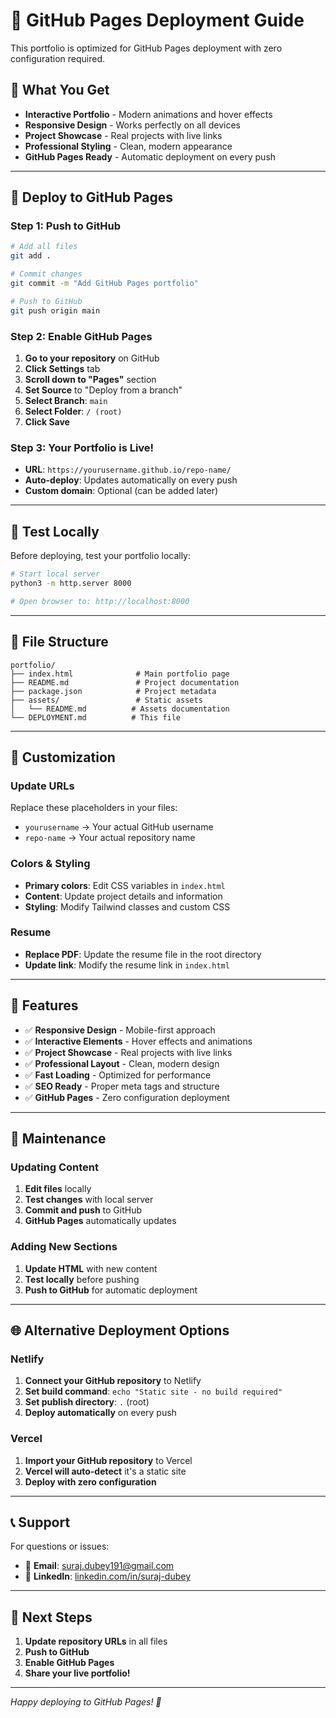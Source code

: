 # 🚀 GitHub Pages Deployment Guide

This portfolio is optimized for GitHub Pages deployment with zero configuration required.

## 🌟 What You Get

- **Interactive Portfolio** - Modern animations and hover effects
- **Responsive Design** - Works perfectly on all devices
- **Project Showcase** - Real projects with live links
- **Professional Styling** - Clean, modern appearance
- **GitHub Pages Ready** - Automatic deployment on every push

---

## 🚀 Deploy to GitHub Pages

### **Step 1: Push to GitHub**
```bash
# Add all files
git add .

# Commit changes
git commit -m "Add GitHub Pages portfolio"

# Push to GitHub
git push origin main
```

### **Step 2: Enable GitHub Pages**
1. **Go to your repository** on GitHub
2. **Click Settings** tab
3. **Scroll down to "Pages"** section
4. **Set Source** to "Deploy from a branch"
5. **Select Branch**: `main`
6. **Select Folder**: `/ (root)`
7. **Click Save**

### **Step 3: Your Portfolio is Live!**
- **URL**: `https://yourusername.github.io/repo-name/`
- **Auto-deploy**: Updates automatically on every push
- **Custom domain**: Optional (can be added later)

---

## 🧪 Test Locally

Before deploying, test your portfolio locally:

```bash
# Start local server
python3 -m http.server 8000

# Open browser to: http://localhost:8000
```

---

## 📁 File Structure

```
portfolio/
├── index.html              # Main portfolio page
├── README.md               # Project documentation
├── package.json            # Project metadata
├── assets/                 # Static assets
│   └── README.md          # Assets documentation
└── DEPLOYMENT.md          # This file
```

---

## 🎨 Customization

### **Update URLs**
Replace these placeholders in your files:
- `yourusername` → Your actual GitHub username
- `repo-name` → Your actual repository name

### **Colors & Styling**
- **Primary colors**: Edit CSS variables in `index.html`
- **Content**: Update project details and information
- **Styling**: Modify Tailwind classes and custom CSS

### **Resume**
- **Replace PDF**: Update the resume file in the root directory
- **Update link**: Modify the resume link in `index.html`

---

## 📱 Features

- ✅ **Responsive Design** - Mobile-first approach
- ✅ **Interactive Elements** - Hover effects and animations
- ✅ **Project Showcase** - Real projects with live links
- ✅ **Professional Layout** - Clean, modern design
- ✅ **Fast Loading** - Optimized for performance
- ✅ **SEO Ready** - Proper meta tags and structure
- ✅ **GitHub Pages** - Zero configuration deployment

---

## 🔧 Maintenance

### **Updating Content**
1. **Edit files** locally
2. **Test changes** with local server
3. **Commit and push** to GitHub
4. **GitHub Pages** automatically updates

### **Adding New Sections**
1. **Update HTML** with new content
2. **Test locally** before pushing
3. **Push to GitHub** for automatic deployment

---

## 🌐 Alternative Deployment Options

### **Netlify**
1. **Connect your GitHub repository** to Netlify
2. **Set build command**: `echo "Static site - no build required"`
3. **Set publish directory**: `.` (root)
4. **Deploy automatically** on every push

### **Vercel**
1. **Import your GitHub repository** to Vercel
2. **Vercel will auto-detect** it's a static site
3. **Deploy with zero configuration**

---

## 📞 Support

For questions or issues:
- 📧 **Email**: [suraj.dubey191@gmail.com](mailto:suraj.dubey191@gmail.com)
- 💼 **LinkedIn**: [linkedin.com/in/suraj-dubey](https://www.linkedin.com/in/suraj-dubey)

---

## 🎯 Next Steps

1. **Update repository URLs** in all files
2. **Push to GitHub**
3. **Enable GitHub Pages**
4. **Share your live portfolio!**

---

*Happy deploying to GitHub Pages! 🚀*
